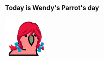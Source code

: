 <h2>Today is Wendy's Parrot's day</h2><img src="https://raw.githubusercontent.com/jmhobbs/cultofthepartyparrot.com/master/parrots/hd/wendyparrot.gif" />